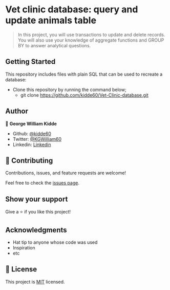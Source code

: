 # Vet clinic database: query and update animals table

> In this project, you will use transactions to update and delete records. You will also use your knowledge of aggregate functions and GROUP BY to answer analytical questions.

## Getting Started

This repository includes files with plain SQL that can be used to recreate a database:

- Clone this repository by running the command below;
  - git clone https://github.com/kidde60/Vet-Clinic-database.git

## Author

👤 **George William Kidde**
  - Github: [@kidde60](https://github.com/kidde60)
  - Twitter: [@KGWilliam60](https://twitter.com/KGWilliam60)
  - Linkedin: [Linkedin](https://www.linkedin.com/in/kidde-george-william/)

## 🤝 Contributing

Contributions, issues, and feature requests are welcome!

Feel free to check the [issues page](../../issues/).

## Show your support

Give a ⭐️ if you like this project!

## Acknowledgments

- Hat tip to anyone whose code was used
- Inspiration
- etc

## 📝 License

This project is [MIT](./MIT.md) licensed.
